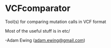 VCFcomparator
=============

Tool(s) for comparing mutation calls in VCF format

Most of the useful stuff is in etc/

-Adam Ewing (adam.ewing@gmail.com)

